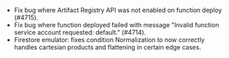 - Fix bug where Artifact Registry API was not enabled on function deploy (#4715).
- Fix bug where function deployed failed with message "Invalid function service account requested: default." (#4714).
- Firestore emulator: fixes condition Normalization to now correctly handles
  cartesian products and flattening in certain edge cases.
